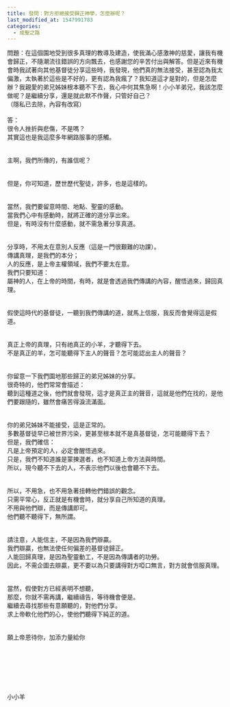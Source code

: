 ```yaml
---
title: 發問：對方拒絕接受歸正神學，怎麼辦呢？
last_modified_at: 1547991783
categories:
  - 成聖之路
---
```


問題：在這個園地受到很多真理的教導及建造，使我滿心感激神的慈愛，讓我有機會歸正，不隨潮流往錯誤的方向飄去，也感謝您的辛苦付出與解答。但是近來有機會時我試著向其他基督徒分享這些時，我發現，他們真的無法接受，甚至認為我太偏激，太執著於這些是不好的，更有認為我瘋了？我知道這才是對的，但是怎麼辦？我親愛的弟兄姊妹根本聽不下去，我心中何其焦急啊！小小羊弟兄，我該怎麼做呢？是繼續分享，還是就此默不作聲，只管好自己？<br>（隱私已去除，內容有改寫）<br><br><!--more-->答：<br>很令人挫折與悲傷，不是嗎？<br>其實這也是我這麼多年網路服事的感觸。<br> <br><br>主啊，我們所傳的，有誰信呢？<br> <br><br>但是，你可知道，歷世歷代聖徒，許多，也是這樣的。<br> <br><br>當然，我們要留意時間、地點、聖靈的感動。<br>當我們心中有感動時，就將正確的道分享出來。<br>但是，有時沒有什麼感動，就不需急著分享真道。<br> <br><br>分享時，不用太在意別人反應（這是一門很艱難的功課）。<br>傳講真理，是我們的本分；<br>人的反應，是上帝主權領域，我們不要太在意。<br>我們只要知道：<br>屬神的人，在上帝的時間，有時，就是會透過我們傳講的內容，醒悟過來，歸回真理。<br> <br><br>假使這時代的基督徒，一聽到我們傳講的道，就馬上信服，我反而會覺得這是假道。<br> <br><br>真正上帝的真理，只有祂真正的小羊，才聽得下去。<br>不是真正的羊，怎可能聽得下主人的聲音？怎可能認出主人的聲音？<br> <br><br>你留意一下我們園地那些歸正的弟兄姊妹的分享。<br>很奇特的，他們常常會描述：<br>聽到這種道之後，他們就會發現，這才是真正主的聲音，這就是他們在找的，是他們要跟隨的，雖然會痛苦得淚流滿面。<br> <br><br>你的弟兄姊妹不能接受，這是正常的。<br>多數基督徒早已被世界污染，更甚至根本就不是真基督徒，怎可能聽得下去？<br>但是，我們確信：<br>凡是上帝預定的人，必定會醒悟過來。<br>只是，我們不知道誰是蒙揀選者，也不知道上帝方法與時間。<br>所以，現今聽不下去的人，不表示他們以後也會聽不下去。<br> <br><br>所以，不用急，也不用急著扭轉他們錯誤的觀念。<br>只需平常心，反正就是有機會時，就分享自己所知道的真理。<br>不用與他們辯，而是傳講即可。<br>他們聽不聽得下，無所謂。<br><br><br>請注意，人能信主，不是因為我們辯贏。<br>我們辯贏，也無法使任何偏差的基督徒歸正。<br>人能回歸真理，是因為聖靈動工，不是因為傳講者的功勞。<br>因此，不需企圖去辯贏，更不要以為只要講得對方啞口無言，對方就會信服真理。<br><br><br>當然，假使對方已經表明不想聽，<br>那麼，你就不需再講，繼續禱告，等待機會便是。<br>繼續去尋找那些有意願聽的，對他們分享。<br>求上帝軟化他們的心，使他們聽得下純正的道。<br> <br> <br>願上帝恩待你，加添力量給你<br><br><br><br><br><br><br><br>小小羊<br><br><br><br><br><br>
